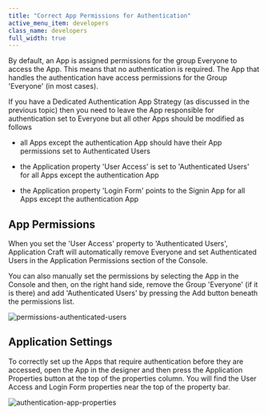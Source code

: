 ```yaml
---
title: "Correct App Permissions for Authentication"
active_menu_item: developers
class_name: developers
full_width: true
---
```



By default, an App is assigned permissions for the group Everyone to access the App. This means that no authentication is required. The App that handles the authentication have access permissions for the Group 'Everyone' (in most cases).

If you have a Dedicated Authentication App Strategy (as discussed in the previous topic) then you need to leave the App responsible for authentication set to Everyone but all other Apps should be modified as follows

 - all Apps except the authentication App should have their App permissions set to Authenticated Users

 - the Application property 'User Access' is set to 'Authenticated Users' for all Apps except the authentication App

 - the Application property 'Login Form' points to the Signin App for all Apps except the authentication App

## App Permissions

When you set the 'User Access' property to 'Authenticated Users', Application Craft will automatically remove Everyone and set Authenticated Users in the Application Permissions section of the Console.

You can also manually set the permissions by selecting the App in the Console and then, on the right hand side, remove the Group 'Everyone' (if it is there) and add 'Authenticated Users' by pressing the Add button beneath the permissions list.

![permissions-authenticated-users](/img/docs/permissions-authenticated-users.zoom50.png)

## Application Settings

To correctly set up the Apps that require authentication before they are accessed, open the App in the designer and then press the Application Properties button at the top of the properties column. You will find the User Access and Login Form properties near the top of the property bar.

![authentication-app-properties](/img/docs/authentication-app-properties.png)

